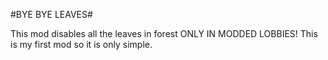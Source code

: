 #BYE BYE LEAVES#


This mod disables all the leaves in forest ONLY IN MODDED LOBBIES!
This is my first mod so it is only simple.





